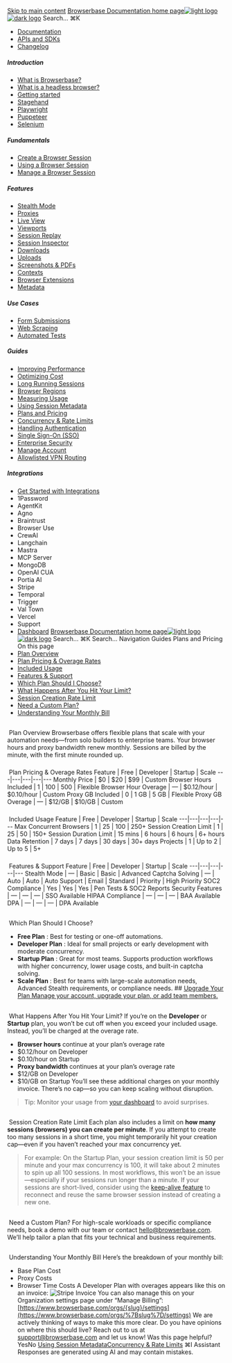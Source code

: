 [Skip to main content](#content-area)
[Browserbase Documentation home page![light logo](https://mintcdn.com/browserbase/lUkHCCQ3HJMpCnfp/logo/light.svg?fit=max&auto=format&n=lUkHCCQ3HJMpCnfp&q=85&s=0f99c87492a4fb0e9bfc45075a78c64f)![dark logo](https://mintcdn.com/browserbase/lUkHCCQ3HJMpCnfp/logo/dark.svg?fit=max&auto=format&n=lUkHCCQ3HJMpCnfp&q=85&s=645b212b9cbee8bebf84f318c2baaac0)](https://www.browserbase.com)
Search...
⌘K
 * [Documentation](/introduction/what-is-browserbase)
 * [APIs and SDKs](/reference/introduction)
 * [Changelog](https://www.browserbase.com/changelog)
##### Introduction
 * [What is Browserbase?](/introduction/what-is-browserbase)
 * [What is a headless browser?](/introduction/what-is-headless-browser)
 * [Getting started](/introduction/getting-started)
 * [Stagehand](/introduction/stagehand)
 * [Playwright](/introduction/playwright)
 * [Puppeteer](/introduction/puppeteer)
 * [Selenium](/introduction/selenium)
##### Fundamentals
 * [Create a Browser Session](/fundamentals/create-browser-session)
 * [Using a Browser Session](/fundamentals/using-browser-session)
 * [Manage a Browser Session](/fundamentals/manage-browser-session)
##### Features
 * [Stealth Mode](/features/stealth-mode)
 * [Proxies](/features/proxies)
 * [Live View](/features/session-live-view)
 * [Viewports](/features/viewports)
 * [Session Replay](/features/session-replay)
 * [Session Inspector](/features/session-inspector)
 * [Downloads](/features/downloads)
 * [Uploads](/features/uploads)
 * [Screenshots & PDFs](/features/screenshots)
 * [Contexts](/features/contexts)
 * [Browser Extensions](/features/browser-extensions)
 * [Metadata](/features/session-metadata)
##### Use Cases
 * [Form Submissions](/use-cases/automating-form-submissions)
 * [Web Scraping](/use-cases/scraping-website)
 * [Automated Tests](/use-cases/building-automated-tests)
##### Guides
 * [Improving Performance](/guides/speed-optimization)
 * [Optimizing Cost](/guides/cost-optimization)
 * [Long Running Sessions](/guides/long-running-sessions)
 * [Browser Regions](/guides/multi-region)
 * [Measuring Usage](/guides/measuring-usage)
 * [Using Session Metadata](/guides/using-session-metadata)
 * [Plans and Pricing](/guides/plans-and-pricing)
 * [Concurrency & Rate Limits](/guides/concurrency-rate-limits)
 * [Handling Authentication](/guides/authentication)
 * [Single Sign-On (SSO)](/guides/sso-setup)
 * [Enterprise Security](/guides/security)
 * [Manage Account](/guides/manage-account)
 * [Allowlisted VPN Routing](/guides/vpn)
##### Integrations
 * [Get Started with Integrations](/integrations/get-started)
 * 1Password
 * AgentKit
 * Agno
 * Braintrust
 * Browser Use
 * CrewAI
 * Langchain
 * Mastra
 * MCP Server
 * MongoDB
 * OpenAI CUA
 * Portia AI
 * Stripe
 * Temporal
 * Trigger
 * Val Town
 * Vercel
 * Support
 * [Dashboard](https://www.browserbase.com/overview)
[Browserbase Documentation home page![light logo](https://mintcdn.com/browserbase/lUkHCCQ3HJMpCnfp/logo/light.svg?fit=max&auto=format&n=lUkHCCQ3HJMpCnfp&q=85&s=0f99c87492a4fb0e9bfc45075a78c64f)![dark logo](https://mintcdn.com/browserbase/lUkHCCQ3HJMpCnfp/logo/dark.svg?fit=max&auto=format&n=lUkHCCQ3HJMpCnfp&q=85&s=645b212b9cbee8bebf84f318c2baaac0)](https://www.browserbase.com)
Search...
⌘K
Search...
Navigation
Guides
Plans and Pricing
On this page
 * [Plan Overview](#plan-overview)
 * [Plan Pricing & Overage Rates](#plan-pricing-%26-overage-rates)
 * [Included Usage](#included-usage)
 * [Features & Support](#features-%26-support)
 * [Which Plan Should I Choose?](#which-plan-should-i-choose%3F)
 * [What Happens After You Hit Your Limit?](#what-happens-after-you-hit-your-limit%3F)
 * [Session Creation Rate Limit](#session-creation-rate-limit)
 * [Need a Custom Plan?](#need-a-custom-plan%3F)
 * [Understanding Your Monthly Bill](#understanding-your-monthly-bill)
## 
[​](#plan-overview)
Plan Overview
Browserbase offers flexible plans that scale with your automation needs—from solo builders to enterprise teams. Your browser hours and proxy bandwidth renew monthly. Sessions are billed by the minute, with the first minute rounded up.
### 
[​](#plan-pricing-%26-overage-rates)
Plan Pricing & Overage Rates
Feature | Free | Developer | Startup | Scale 
---|---|---|---|--- 
Monthly Price | $0 | $20 | $99 | Custom 
Browser Hours Included | 1 | 100 | 500 | Flexible 
Browser Hour Overage | — | $0.12/hour | $0.10/hour | Custom 
Proxy GB Included | 0 | 1 GB | 5 GB | Flexible 
Proxy GB Overage | — | $12/GB | $10/GB | Custom 
### 
[​](#included-usage)
Included Usage
Feature | Free | Developer | Startup | Scale 
---|---|---|---|--- 
Max Concurrent Browsers | 1 | 25 | 100 | 250+ 
Session Creation Limit | 1 | 25 | 50 | 150+ 
Session Duration Limit | 15 mins | 6 hours | 6 hours | 6+ hours 
Data Retention | 7 days | 7 days | 30 days | 30+ days 
Projects | 1 | Up to 2 | Up to 5 | 5+ 
### 
[​](#features-%26-support)
Features & Support
Feature | Free | Developer | Startup | Scale 
---|---|---|---|--- 
Stealth Mode | — | Basic | Basic | Advanced 
Captcha Solving | — | Auto | Auto | Auto 
Support | Email | Standard | Priority | High Priority 
SOC2 Compliance | Yes | Yes | Yes | Pen Tests & SOC2 Reports 
Security Features | — | — | — | SSO Available 
HIPAA Compliance | — | — | — | BAA Available 
DPA | — | — | — | DPA Available 
## 
[​](#which-plan-should-i-choose%3F)
Which Plan Should I Choose?
 * **Free Plan** : Best for testing or one-off automations.
 * **Developer Plan** : Ideal for small projects or early development with moderate concurrency.
 * **Startup Plan** : Great for most teams. Supports production workflows with higher concurrency, lower usage costs, and built-in captcha solving.
 * **Scale Plan** : Best for teams with large-scale automation needs, Advanced Stealth requirements, or compliance needs. ## [Upgrade Your Plan Manage your account, upgrade your plan, or add team members. ](/guides/manage-account)
## 
[​](#what-happens-after-you-hit-your-limit%3F)
What Happens After You Hit Your Limit?
If you’re on the **Developer** or **Startup** plan, you won’t be cut off when you exceed your included usage. Instead, you’ll be charged at the overage rate.
 * **Browser hours** continue at your plan’s overage rate
 * $0.12/hour on Developer
 * $0.10/hour on Startup
 * **Proxy bandwidth** continues at your plan’s overage rate
 * $12/GB on Developer
 * $10/GB on Startup
You’ll see these additional charges on your monthly invoice. There’s no cap—so you can keep scaling without disruption.
> Tip: Monitor your usage from [your dashboard](https://www.browserbase.com/overview) to avoid surprises.
## 
[​](#session-creation-rate-limit)
Session Creation Rate Limit
Each plan also includes a limit on **how many sessions (browsers) you can create per minute**. If you attempt to create too many sessions in a short time, you might temporarily hit your creation cap—even if you haven’t reached your max concurrency yet.
> For example: On the Startup Plan, your session creation limit is 50 per minute and your max concurrency is 100, it will take about 2 minutes to spin up all 100 sessions.
In most workflows, this won’t be an issue—especially if your sessions run longer than a minute. If your sessions are short-lived, consider using the [keep-alive feature](/guides/long-running-sessions#keep-alive-sessions) to reconnect and reuse the same browser session instead of creating a new one.
## 
[​](#need-a-custom-plan%3F)
Need a Custom Plan?
For high-scale workloads or specific compliance needs, book a demo with our team or contact hello@browserbase.com. We’ll help tailor a plan that fits your technical and business requirements.
## 
[​](#understanding-your-monthly-bill)
Understanding Your Monthly Bill
Here’s the breakdown of your monthly bill:
 * Base Plan Cost
 * Proxy Costs
 * Browser Time Costs
A Developer Plan with overages appears like this on an invoice: ![Stripe Invoice](https://mintcdn.com/browserbase/o2z3G-33EMy2GO0Y/images/guides/plans-and-pricing/stripe-invoice.png?fit=max&auto=format&n=o2z3G-33EMy2GO0Y&q=85&s=99f6b0d1173f48d26060aa9a3179f745) You can also manage this on your Organization settings page under “Manage Billing”: [https://www.browserbase.com/orgs/{slug}/settings](https://www.browserbase.com/orgs/%7Bslug%7D/settings)
We are actively thinking of ways to make this more clear. Do you have opinions on where this should live? Reach out to us at support@browserbase.com and let us know!
Was this page helpful?
YesNo
[Using Session Metadata](/guides/using-session-metadata)[Concurrency & Rate Limits](/guides/concurrency-rate-limits)
⌘I
Assistant
Responses are generated using AI and may contain mistakes.